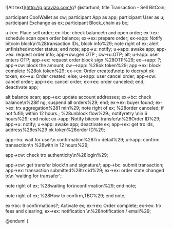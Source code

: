 ![Alt text](http://g.gravizo.com/g?
@startuml;
title Transaction - Sell BitCoin;

participant CoolWallet as cw;
participant App as app;
participant User as u;
participant Exchange as ex;
participant Block_chain as bc;

u->ex: Place sell order;
ex->bc: check balance\n and open order;
ex->ex: schedule scan open order balance;
ex->ex: prepare order;
ex->app: Notify bitcoin block\n%28transaction IDs, block info%29;
note right of ex;
alert unfinished\norder status;
end note;
app->u: notify;
u->app: awake app;
app->ex: request order info;
app->cw:gen OTP ;
cw->u:OTP;
alt;
u->app: user enters OTP;
app->ex: request order block sign %28OTP%29;
ex-->app: ?;
app->cw: block the amount;
cw-->app: %28ok token%29;
app->ex: block complete %28ok token%29;
ex->ex: Order created\notp to decrypt ok token;
ex-->u: Order created;
else;
u->app: user cancel order;
app->cw: cancel order;
app->ex: cancel order;
ex->ex: order canceled;
end;
deactivate app;

alt balance scan;
app->ex: update account addresses;
ex->bc: check balance\n%28if ng, suspend all orders%29;
end;
ex->ex: buyer found;
ex->ex: trx aggregation%281 min%29;
note right of ex;
%28order canceled;
if not fufill;
within 12 hours.;
%28unblock flow%29.;
notifyretry \nin 6 hours%29;
end note;
ex->app: Notify bitcoin transfer\n%28Order ID%29;
app->u: notify;
u->app: awake app;
deactivate ex;
app->ex: get trx ids, address%28es%29 ok token%28order ID%29;

app-->u: wait for user\n confirmation%28Trx detail%29;
u->app: confirm transaction\n %28with in 12 hours%29;

app->cw: check trx authenticity\n%28login%29;

app->cw: get transfer block\n and signature/;
app->bc: submit transaction;
app->ex: transaction submitted%28trx id%29;
ex->ex: order state changed to\n 'waiting for transafer';

note right of ex;
%28waiting for\nconfirmation%29;
end note;

note right of ex;
%28How to confirm,TBC%29;
end note;

ex->bc: 6 confirmations?;
Activate ex;
ex->ex: Order complete;
ex->ex: trx fees and clearing;
ex->ex: notification \n%28notification / email%29;

@enduml
)
